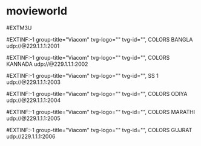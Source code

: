 # movieworld

#EXTM3U

#EXTINF:-1 group-title="Viacom" tvg-logo="" tvg-id="", COLORS BANGLA
udp://@229.1.1.1:2001


#EXTINF:-1 group-title="Viacom" tvg-logo="" tvg-id="", COLORS KANNADA
udp://@229.1.1.1:2002

#EXTINF:-1 group-title="Viacom" tvg-logo="" tvg-id="", SS 1
udp://@229.1.1.1:2003


#EXTINF:-1 group-title="Viacom" tvg-logo="" tvg-id="", COLORS ODIYA
udp://@229.1.1.1:2004


#EXTINF:-1 group-title="Viacom" tvg-logo="" tvg-id="", COLORS MARATHI
udp://@229.1.1.1:2005



#EXTINF:-1 group-title="Viacom" tvg-logo="" tvg-id="", COLORS GUJRAT
udp://229.1.1.1:2006

